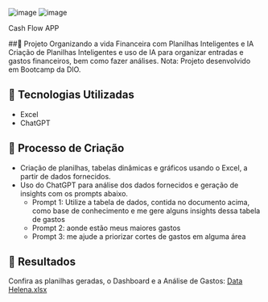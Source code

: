 ![image](https://github.com/user-attachments/assets/4dc08f06-8de5-4b6d-aa2a-ace13e2b3e3f)
![image](https://github.com/user-attachments/assets/c512d5be-4c36-478e-b5c7-35da61c8b6ef)

Cash Flow APP

##📒 Projeto Organizando a vida Financeira com Planilhas Inteligentes e IA
Criação de Planilhas Inteligentes e uso de IA para organizar entradas e gastos financeiros, bem como fazer análises.
Nota: Projeto desenvolvido em Bootcamp da DIO.

## 🤖 Tecnologias Utilizadas
- Excel 
- ChatGPT

## 🧐 Processo de Criação
- Criação de planilhas, tabelas dinâmicas e gráficos usando o Excel, a partir de dados fornecidos.
- Uso do ChatGPT para análise dos dados fornecidos e geração de insights com os prompts abaixo.
  - Prompt 1: Utilize a tabela de dados, contida no documento acima, como base de conhecimento e me gere alguns insights dessa tabela de gastos
  - Prompt 2: aonde estão meus maiores gastos
  - Prompt 3: me ajude a priorizar cortes de gastos em alguma área

## 🚀 Resultados
Confira as planilhas geradas, o Dashboard e a Análise de Gastos:
[Data Helena.xlsx](https://github.com/user-attachments/files/18419906/Data.Helena.xlsx)

